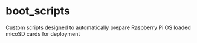 # boot_scripts

Custom scripts designed to automatically prepare Raspberry Pi OS loaded micoSD cards for deployment
